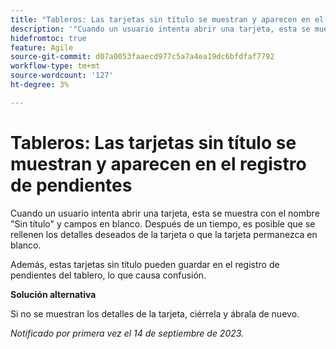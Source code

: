```yaml
---
title: "Tableros: Las tarjetas sin título se muestran y aparecen en el registro de pendientes"
description: '"Cuando un usuario intenta abrir una tarjeta, esta se muestra con el nombre Sin título y campos en blanco. Después de un tiempo, es posible que se rellenen los detalles deseados de la tarjeta o que la tarjeta permanezca en blanco. Además, estas tarjetas sin título pueden ahorrar en el registro de pendientes del tablero, lo que causa confusión".'
hidefromtoc: true
feature: Agile
source-git-commit: d07a0053faaecd977c5a7a4ea19dc6bfdfaf7792
workflow-type: tm+mt
source-wordcount: '127'
ht-degree: 3%

---
```



# Tableros: Las tarjetas sin título se muestran y aparecen en el registro de pendientes

Cuando un usuario intenta abrir una tarjeta, esta se muestra con el nombre &quot;Sin título&quot; y campos en blanco. Después de un tiempo, es posible que se rellenen los detalles deseados de la tarjeta o que la tarjeta permanezca en blanco.

Además, estas tarjetas sin título pueden guardar en el registro de pendientes del tablero, lo que causa confusión.

**Solución alternativa**

Si no se muestran los detalles de la tarjeta, ciérrela y ábrala de nuevo.

_Notificado por primera vez el 14 de septiembre de 2023._

